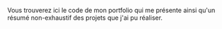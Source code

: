 Vous trouverez ici le code de mon portfolio qui me présente ainsi qu'un résumé non-exhaustif des projets que j'ai pu réaliser.